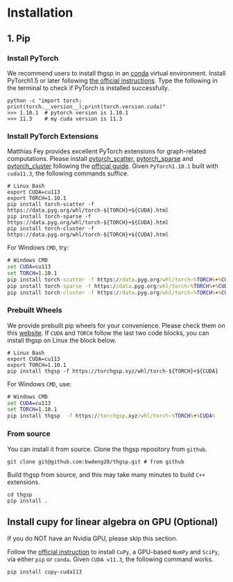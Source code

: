 # Installation

## 1. Pip

### Install PyTorch

We recommend users to install thgsp in an [conda](https://conda.io/docs/user-guide/install/index.html/)
virtual environment. Install PyTorch1.5 or later following [the official instructions](https://pytorch.org/). Type the
following in the terminal to check if PyTorch is installed successfully.

```
python -c "import torch; print(torch.__version__);print(torch.version.cuda)"
>>> 1.10.1  # pytorch version is 1.10.1
>>> 11.3    # my cuda version is 11.3
```

### Install PyTorch Extensions

Matthias Fey provides excellent PyTorch extensions for graph-related computations. Please install
[pytorch_scatter](https://github.com/rusty1s/pytorch_scatter),
[pytorch_sparse](https://github.com/rusty1s/pytorch_sparse) and
[pytorch_cluster](https://github.com/rusty1s/pytorch_cluster) following the
[official guide](https://pytorch-geometric.readthedocs.io/en/latest/notes/installation.html). Given `PyTorch1.10.1`
built with `cuda11.3`, the following commands suffice.

``` shell
# Linux Bash
export CUDA=cu113
export TORCH=1.10.1
pip install torch-scatter -f https://data.pyg.org/whl/torch-${TORCH}+${CUDA}.html
pip install torch-sparse -f https://data.pyg.org/whl/torch-${TORCH}+${CUDA}.html
pip install torch-cluster -f https://data.pyg.org/whl/torch-${TORCH}+${CUDA}.html
``` 
For Windows `CMD`, try:

```cmd
# Windows CMD
set CUDA=cu113
set TORCH=1.10.1
pip install torch-scatter -f https://data.pyg.org/whl/torch-%TORCH%+%CUDA%.html
pip install torch-sparse -f https://data.pyg.org/whl/torch-%TORCH%+%CUDA%.html
pip install torch-cluster -f https://data.pyg.org/whl/torch-%TORCH%+%CUDA%.html
```

### Prebuilt Wheels
We provide prebuilt pip wheels for your convenience. Please check them on this [website](https://torchgsp.xyz/whl/).
If `CUDA` and `TORCH` follow the last two code blocks, you can install thgsp on Linux the block below.

``` shell
# Linux Bash
export CUDA=cu113
export TORCH=1.10.1
pip install thgsp -f https://torchgsp.xyz/whl/torch-${TORCH}+${CUDA}
```

For Windows `CMD`, use:
```cmd
# Windows CMD
set CUDA=cu113
set TORCH=1.10.1
pip install thgsp  -f https://torchgsp.xyz/whl/torch-%TORCH%+%CUDA%
```

### From source

You can install it from source. Clone the thgsp repository from  `github`.

```
git clone git@github.com:bwdeng20/thgsp.git # from github
```

Build thgsp from source, and this may take many minutes to build `C++` extensions.

```
cd thgsp
pip install .
```

## Install cupy for linear algebra on GPU (Optional)

If you do NOT have an Nvidia GPU, please skip this section.

Follow the [official instruction](https://docs.cupy.dev/en/stable/install.html) to install
`CuPy`, a GPU-based `NumPy` and `SciPy`, via either `pip` or `conda`. Given `CUDA v11.3`, 
the following command works.
```
pip install cupy-cuda113
```